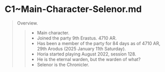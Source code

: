 # C1~Main-Character-Selenor.md

> Overview.
>> - Main character.
>> - Joined the party 9th Erastus. 4710 AR.
>> - Has been a member of the party for 84 days as of 4710 AR, 29th Arodus (2025 January 11th Saturday).
>> - Horia started playing August 2022, session 128.
>> - He is the eternal warden, but the warden of what?
>> - Selenor is the Chronicler.
